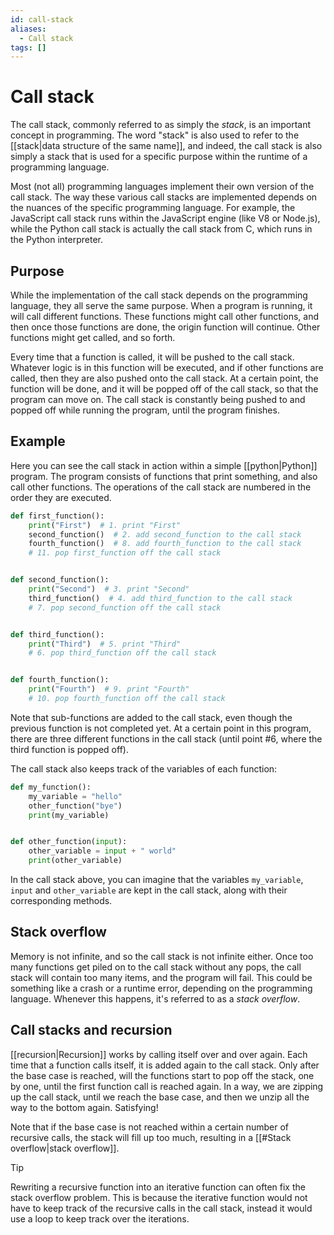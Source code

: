 ```yaml
---
id: call-stack
aliases:
  - Call stack
tags: []
---
```


# Call stack

The call stack, commonly referred to as simply the _stack_, is an important
concept in programming. The word "stack" is also used to refer to the
[[stack|data structure of the same name]], and indeed, the call stack is also
simply a stack that is used for a specific purpose within the runtime of a
programming language.

Most (not all) programming languages implement their own version of the call
stack. The way these various call stacks are implemented depends on the nuances
of the specific programming language. For example, the JavaScript call stack
runs within the JavaScript engine (like V8 or Node.js), while the Python call
stack is actually the call stack from C, which runs in the Python interpreter.

## Purpose

While the implementation of the call stack depends on the programming language,
they all serve the same purpose. When a program is running, it will call
different functions. These functions might call other functions, and then once
those functions are done, the origin function will continue. Other functions
might get called, and so forth.

Every time that a function is called, it will be pushed to the call stack.
Whatever logic is in this function will be executed, and if other functions are
called, then they are also pushed onto the call stack. At a certain point, the
function will be done, and it will be popped off of the call stack, so that the
program can move on. The call stack is constantly being pushed to and popped off
while running the program, until the program finishes.

## Example

Here you can see the call stack in action within a simple [[python|Python]]
program. The program consists of functions that print something, and also call
other functions. The operations of the call stack are numbered in the order they
are executed.

```python
def first_function():
    print("First")  # 1. print "First"
    second_function()  # 2. add second_function to the call stack
    fourth_function()  # 8. add fourth_function to the call stack
    # 11. pop first_function off the call stack


def second_function():
    print("Second")  # 3. print "Second"
    third_function()  # 4. add third_function to the call stack
    # 7. pop second_function off the call stack


def third_function():
    print("Third")  # 5. print "Third"
    # 6. pop third_function off the call stack


def fourth_function():
    print("Fourth")  # 9. print "Fourth"
    # 10. pop fourth_function off the call stack
```

Note that sub-functions are added to the call stack, even though the previous
function is not completed yet. At a certain point in this program, there are
three different functions in the call stack (until point #6, where the third
function is popped off).

The call stack also keeps track of the variables of each function:

```python
def my_function():
    my_variable = "hello"
    other_function("bye")
    print(my_variable)


def other_function(input):
    other_variable = input + " world"
    print(other_variable)
```

In the call stack above, you can imagine that the variables `my_variable`,
`input` and `other_variable` are kept in the call stack, along with their
corresponding methods.

## Stack overflow

Memory is not infinite, and so the call stack is not infinite either. Once too
many functions get piled on to the call stack without any pops, the call stack
will contain too many items, and the program will fail. This could be something
like a crash or a runtime error, depending on the programming language. Whenever
this happens, it's referred to as a _stack overflow_.

## Call stacks and recursion

[[recursion|Recursion]] works by calling itself over and over again. Each time
that a function calls itself, it is added again to the call stack. Only after
the base case is reached, will the functions start to pop off the stack, one by
one, until the first function call is reached again. In a way, we are zipping up
the call stack, until we reach the base case, and then we unzip all the way to
the bottom again. Satisfying!

<!-- deno-fmt-ignore-start -->
Note that if the base case is not reached within a certain number of recursive
calls, the stack will fill up too much, resulting in a [[#Stack overflow|stack overflow]].
<!-- deno-fmt-ignore-end -->

> [!tip]
>
> Rewriting a recursive function into an iterative function can often fix the
> stack overflow problem. This is because the iterative function would not have
> to keep track of the recursive calls in the call stack, instead it would use a
> loop to keep track over the iterations.
